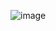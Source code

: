 ![image](https://user-images.githubusercontent.com/37501487/205471535-6c98fa20-d23a-4a28-8243-20d4de8ac3ce.png)
